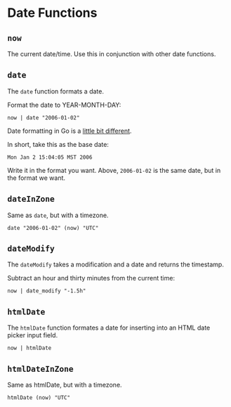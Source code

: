 # Date Functions

## `now`

The current date/time. Use this in conjunction with other date functions.

## `date`

The `date` function formats a date.


Format the date to YEAR-MONTH-DAY:
```
now | date "2006-01-02"
```

Date formatting in Go is a [little bit different](https://pauladamsmith.com/blog/2011/05/go_time.html).

In short, take this as the base date:

```
Mon Jan 2 15:04:05 MST 2006
```

Write it in the format you want. Above, `2006-01-02` is the same date, but
in the format we want.

## `dateInZone`

Same as `date`, but with a timezone.

```
date "2006-01-02" (now) "UTC"
```

## `dateModify`

The `dateModify` takes a modification and a date and returns the timestamp.

Subtract an hour and thirty minutes from the current time:

```
now | date_modify "-1.5h"
```

## `htmlDate`

The `htmlDate` function formates a date for inserting into an HTML date picker
input field.

```
now | htmlDate
```

## `htmlDateInZone`

Same as htmlDate, but with a timezone.

```
htmlDate (now) "UTC"
```

